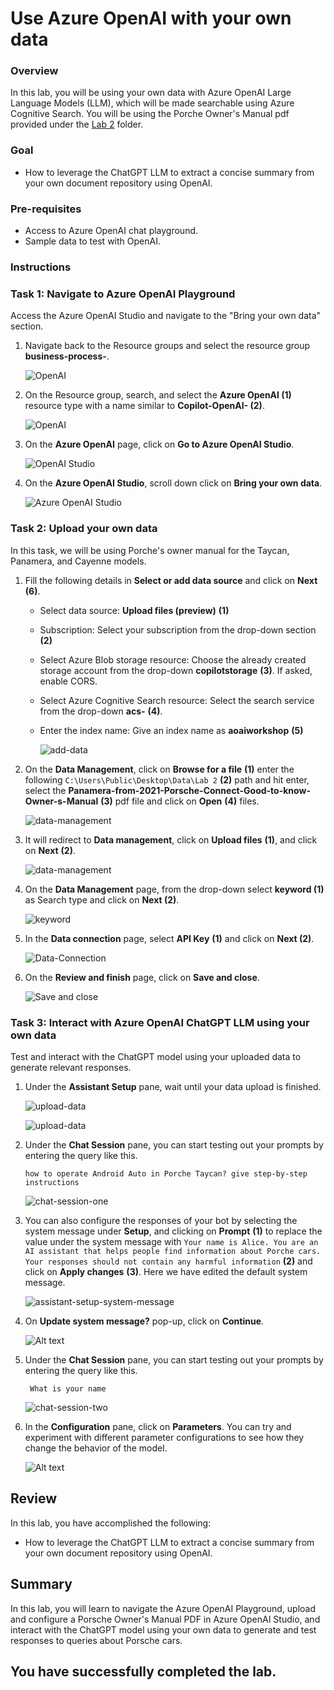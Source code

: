 # Use Azure OpenAI with your own data

### Overview
In this lab, you will be using your own data with Azure OpenAI Large Language Models (LLM), which will be made searchable using Azure Cognitive Search. You will be using the Porche Owner's Manual pdf provided under the [Lab 2](/SampleInvoices/Lab%202/) folder.

### Goal
* How to leverage the ChatGPT LLM to extract a concise summary from your own document repository using OpenAI.

### Pre-requisites
* Access to Azure OpenAI chat playground.
* Sample data to test with OpenAI.

### Instructions

### Task 1: Navigate to Azure OpenAI Playground

Access the Azure OpenAI Studio and navigate to the "Bring your own data" section.

1. Navigate back to the Resource groups and select the resource group **business-process-<inject key="Deployment ID" enableCopy="false"/>**.

   ![OpenAI](images/rgg.png)

2. On the Resource group, search, and select the **Azure OpenAI (1)** resource type with a name similar to **Copilot-OpenAI-<inject key="Deployment ID" enableCopy="false"/> (2)**.

   ![OpenAI](images/03-07-2024.png)

3. On the **Azure OpenAI** page, click on **Go to Azure OpenAI Studio**.

   ![OpenAI Studio](images/03-07-2024(1).png)

4. On the **Azure OpenAI Studio**, scroll down click on **Bring your own data**.

   ![Azure OpenAI Studio](images/02-05-2024(4).png)

### Task 2: Upload your own data

In this task, we will be using Porche's owner manual for the Taycan, Panamera, and Cayenne models.

1. Fill the following details in **Select or add data source** and click on **Next** **(6)**.
    
    - Select data source: **Upload files (preview)** **(1)**

    - Subscription: Select your subscription from the drop-down section **(2)**

    - Select Azure Blob storage resource: Choose the already created storage account from the drop-down **copilotstorage<inject key="Deployment ID" enableCopy="false"/>** **(3)**. If asked, enable CORS.

    - Select Azure Cognitive Search resource: Select the search service from the drop-down **acs-<inject key="Deployment ID" enableCopy="false"/>** **(4)**.

    - Enter the index name: Give an index name as **aoaiworkshop** **(5)**

      ![add-data](images/bring-your-owndata-datasource.png) 

2. On the **Data Management**, click on **Browse for a file** **(1)** enter the following `C:\Users\Public\Desktop\Data\Lab 2` **(2)** path and hit enter, select the **Panamera-from-2021-Porsche-Connect-Good-to-know-Owner-s-Manual** **(3)** pdf  file and click on **Open** **(4)** files.

   ![data-management](images/data-management.png)

3. It will redirect to **Data management**, click on **Upload files** **(1)**, and click on **Next** **(2)**.

   ![data-management](images/bring-your-owndata-upload.png)

4. On the **Data Management** page, from the drop-down select **keyword (1)** as Search type and click on **Next (2)**.

   ![keyword](images/bring-your-owndata-datamanagment.png)

5. In the **Data connection** page, select **API Key** **(1)** and click on **Next (2)**.

   ![Data-Connection](images/bring-your-owndata-dataconnection.png)

6. On the **Review and finish** page, click on **Save and close**.

   ![Save and close](images/bring-your-owndata-save.png)

   <validation step="8f37ff68-c140-4a17-8af7-92838fba1d91" />

### Task 3: Interact with Azure OpenAI ChatGPT LLM using your own data

Test and interact with the ChatGPT model using your uploaded data to generate relevant responses.

1. Under the **Assistant Setup** pane, wait until your data upload is finished.

   ![upload-data](images/upload-data.png)

   ![upload-data](images/BPA3.png)

2. Under the **Chat Session** pane, you can start testing out your prompts by entering the query like this.

    ```
    how to operate Android Auto in Porche Taycan? give step-by-step instructions
    ```

      ![chat-session-one](images/newfor2.png)

3. You can also configure the responses of your bot by selecting the system message under **Setup**, and clicking on **Prompt** **(1)** to replace the value under the system message with `Your name is Alice. You are an AI assistant that helps people find information about Porche cars. Your responses should not contain any harmful information` **(2)** and click on **Apply changes** **(3)**. Here we have edited the default system message.

   ![assistant-setup-system-message](images/newfor3.png)

4. On **Update system message?** pop-up, click on **Continue**.

   ![Alt text](images/newfor4.png)

5. Under the **Chat Session** pane, you can start testing out your prompts by entering the query like this.

    ```
     What is your name
    ```
   
   ![chat-session-two](images/chat-session-two.png)

6. In the **Configuration** pane, click on **Parameters**. You can try and experiment with different parameter configurations to see how they change the behavior of the model.

    ![Alt text](images/BPA2.png)

## Review

In this lab, you have accomplished the following:

* How to leverage the ChatGPT LLM to extract a concise summary from your own document repository using OpenAI.

## Summary

  In this lab, you will learn to navigate the Azure OpenAI Playground, upload and configure a Porsche Owner's Manual PDF in Azure OpenAI Studio, and interact with the ChatGPT model using your own data to generate and test responses to queries about Porsche cars.

## You have successfully completed the lab.
